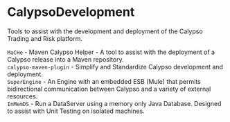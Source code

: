CalypsoDevelopment
============================

Tools to assist with the development and deployment of the Calypso Trading and Risk platform. 

`MaCHe` - Maven Calypso Helper - A tool to assist with the deployment of a Calypso release into a Maven repository.  
`calypso-maven-plugin` - Simplify and Standardize Calypso development and deployment.  
`SuperEngine` - An Engine with an embedded ESB (Mule) that permits bidirectional communication between Calypso and a variety of external resources.  
`InMemDS` - Run a DataServer using a memory only Java Database. Designed to assist with Unit Testing on isolated machines.
